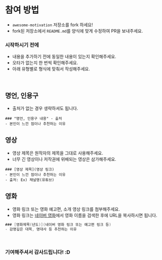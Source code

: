 # 참여 방법
- `awesome-motivation` 저장소를 fork 하세요!
- fork된 저장소에서 `README.md`를 양식에 맞게 수정하여 PR을 보내주세요.

### 시작하시기 전에
- 내용을 추가하기 전에 동일한 내용이 있는지 확인해주세요.
- 오타가 없는지 한 번씩 확인해주세요.
- 아래 유형별로 형식에 맞춰서 작성해주세요.

<br>

## 명언, 인용구
- 출처가 없는 경우 생략하셔도 됩니다.
```
### "명언, 인용구 내용" - 출처
- 본인이 느낀 점이나 추천하는 이유
```

## 영상
- 영상 제목은 원작자의 제목을 그대로 사용해주세요.
- 너무 긴 영상이나 저작권에 위배되는 영상은 삼가해주세요.
```
### [영상 제목](영상 링크)
- 본인이 느낀 점이나 추천하는 이유
- 출처: Ex) 채널명(유튜브)
```

## 영화
- 영화 링크 또는 영화 예고편, 소개 영상 링크를 첨부해주세요.
- 영화 링크는 [네이버 영화](https://movie.naver.com)에서 영화 이름을 검색한 후에 URL을 복사하시면 됩니다.
```java
### [영화제목(년도)](네이버 영화 링크 또는 예고편 링크 등) 
- 감명깊은 대목, 명대사 등 추천하는 이유
```

<br>

### 기여해주셔서 감사드립니다! :D
